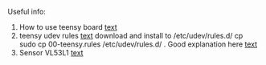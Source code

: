 Useful info:
 1. How to use teensy board [text](https://docs.platformio.org/en/latest/platforms/teensy.html)
 2. teensy udev rules [text](https://www.pjrc.com/teensy/00-teensy.rules) download and install to /etc/udev/rules.d/
    cp sudo cp 00-teensy.rules /etc/udev/rules.d/ . Good explanation here [text](https://www.pjrc.com/teensy/td_download.html)
 3. Sensor VL53L1 [text](https://www.st.com/en/imaging-and-photonics-solutions/vl53l1x.html)